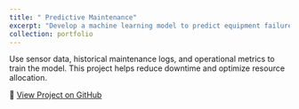 ```yaml
---
title: " Predictive Maintenance"
excerpt: "Develop a machine learning model to predict equipment failures before they occur"
collection: portfolio
---
```


Use sensor data, historical maintenance logs, and operational metrics to train the model. This project helps reduce downtime and optimize resource allocation.


🔗 [View Project on GitHub](https://github.com/cesarjaidar/portfolio/blob/master/files/Generating%20Images%20with%20Stability%20AI.py)
